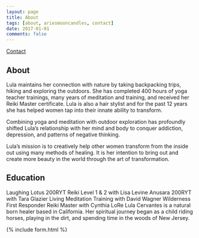 ```yaml
---
layout: page
title: About
tags: [about, ariesmooncandles, contact]
date: 2017-01-01
comments: false
---
```

<a href="#contact">Contact</a>

## About
Lula maintains her connection with nature by taking backpacking trips, hiking and exploring the outdoors. She has completed 400 hours of yoga teacher trainings, many years of meditation and training, and received her Reiki Master certificate. Lula is also a hair stylist and for the past 12 years she has helped women tap into their innate ability to transform.

Combining yoga and meditation with outdoor exploration has profoundly shifted Lula’s relationship with her mind and body to conquer addiction, depression, and patterns of negative thinking.

Lula’s mission is to creatively help other women transform from the inside out using many methods of healing. It is her intention to bring out and create more beauty in the world through the art of transformation.

## Education

Laughing Lotus 200RYT
Reiki Level 1 & 2 with Lisa Levine
Anusara 200RYT with Tara Glazier
Living Meditation Training with David Wagner
Wilderness First Responder
Reiki Master with Cynthia LoRe
Lula Cervantes is a natural born healer based in California. Her spiritual journey began as a child riding horses, playing in the dirt, and spending time in the woods of New Jersey.

{% include form.html %}
